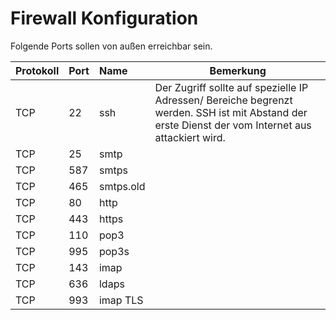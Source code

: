 # Firewall Konfiguration

Folgende Ports sollen von außen erreichbar sein.

|Protokoll|Port|Name|Bemerkung
|:------|------|:------|------
|TCP|22|ssh|Der Zugriff sollte auf spezielle IP Adressen/ Bereiche begrenzt werden. SSH ist mit Abstand der erste Dienst der vom Internet aus attackiert wird.
|TCP|25|smtp|
|TCP|587|smtps|
|TCP|465|smtps.old|
|TCP|80|http|
|TCP|443|https|
|TCP|110|pop3|
|TCP|995|pop3s|
|TCP|143|imap|
|TCP|636|ldaps|
|TCP|993|imap TLS|
